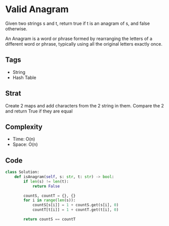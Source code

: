 # Valid Anagram

Given two strings s and t, return true if t is an anagram of s, and false otherwise.

An Anagram is a word or phrase formed by rearranging the letters of a different word or phrase, typically using all the original letters exactly once.

## Tags
- String
- Hash Table

## Strat

Create 2 maps and add characters from the 2 string in them. Compare the 2 and return True if they are equal

## Complexity

- Time: O(n)
- Space: O(n)

## Code

```python
class Solution:
    def isAnagram(self, s: str, t: str) -> bool:
        if len(s) != len(t):
            return False
        
        countS, countT = {}, {}
        for i in range(len(s)):
            countS[s[i]] = 1 + countS.get(s[i], 0)
            countT[t[i]] = 1 + countT.get(t[i], 0) 
        
        return countS == countT

```